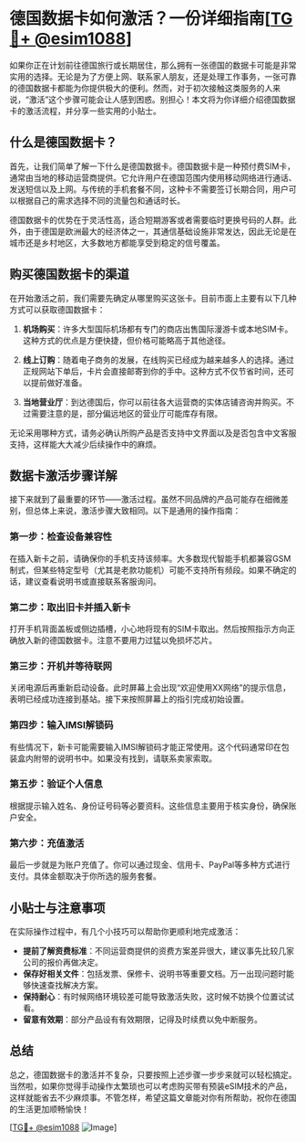 # 德国数据卡如何激活？一份详细指南[[TG💪+ @esim1088](https://t.me/s/esim1088)]

如果你正在计划前往德国旅行或长期居住，那么拥有一张德国的数据卡可能是非常实用的选择。无论是为了方便上网、联系家人朋友，还是处理工作事务，一张可靠的德国数据卡都能为你提供极大的便利。然而，对于初次接触这类服务的人来说，“激活”这个步骤可能会让人感到困惑。别担心！本文将为你详细介绍德国数据卡的激活流程，并分享一些实用的小贴士。

## 什么是德国数据卡？

首先，让我们简单了解一下什么是德国数据卡。德国数据卡是一种预付费SIM卡，通常由当地的移动运营商提供。它允许用户在德国范围内使用移动网络进行通话、发送短信以及上网。与传统的手机套餐不同，这种卡不需要签订长期合同，用户可以根据自己的需求选择不同的流量包和通话时长。

德国数据卡的优势在于灵活性高，适合短期游客或者需要临时更换号码的人群。此外，由于德国是欧洲最大的经济体之一，其通信基础设施非常发达，因此无论是在城市还是乡村地区，大多数地方都能享受到稳定的信号覆盖。

## 购买德国数据卡的渠道

在开始激活之前，我们需要先确定从哪里购买这张卡。目前市面上主要有以下几种方式可以获取德国数据卡：

1. **机场购买**：许多大型国际机场都有专门的商店出售国际漫游卡或本地SIM卡。这种方式的优点是方便快捷，但价格可能略高于其他途径。
   
2. **线上订购**：随着电子商务的发展，在线购买已经成为越来越多人的选择。通过正规网站下单后，卡片会直接邮寄到你的手中。这种方式不仅节省时间，还可以提前做好准备。
   
3. **当地营业厅**：到达德国后，你可以前往各大运营商的实体店铺咨询并购买。不过需要注意的是，部分偏远地区的营业厅可能库存有限。

无论采用哪种方式，请务必确认所购产品是否支持中文界面以及是否包含中文客服支持，这样能大大减少后续操作中的麻烦。

## 数据卡激活步骤详解

接下来就到了最重要的环节——激活过程。虽然不同品牌的产品可能存在细微差别，但总体上来说，激活步骤大致相同。以下是通用的操作指南：

### 第一步：检查设备兼容性
在插入新卡之前，请确保你的手机支持该频率。大多数现代智能手机都兼容GSM制式，但某些特定型号（尤其是老款功能机）可能不支持所有频段。如果不确定的话，建议查看说明书或直接联系客服询问。

### 第二步：取出旧卡并插入新卡
打开手机背面盖板或侧边插槽，小心地将现有的SIM卡取出。然后按照指示方向正确放入新的德国数据卡。注意不要用力过猛以免损坏芯片。

### 第三步：开机并等待联网
关闭电源后再重新启动设备。此时屏幕上会出现“欢迎使用XX网络”的提示信息，表明已经成功连接到基站。接下来按照屏幕上的指引完成初始设置。

### 第四步：输入IMSI解锁码
有些情况下，新卡可能需要输入IMSI解锁码才能正常使用。这个代码通常印在包装盒内附带的说明书中。如果没有找到，请联系卖家索取。

### 第五步：验证个人信息
根据提示输入姓名、身份证号码等必要资料。这些信息主要用于核实身份，确保账户安全。

### 第六步：充值激活
最后一步就是为账户充值了。你可以通过现金、信用卡、PayPal等多种方式进行支付。具体金额取决于你所选的服务套餐。

## 小贴士与注意事项

在实际操作过程中，有几个小技巧可以帮助你更顺利地完成激活：

- **提前了解资费标准**：不同运营商提供的资费方案差异很大，建议事先比较几家公司的报价再做决定。
- **保存好相关文件**：包括发票、保修卡、说明书等重要文档。万一出现问题时能够快速查找解决方案。
- **保持耐心**：有时候网络环境较差可能导致激活失败，这时候不妨换个位置试试看。
- **留意有效期**：部分产品设有有效期限，记得及时续费以免中断服务。

## 总结

总之，德国数据卡的激活并不复杂，只要按照上述步骤一步步来就可以轻松搞定。当然啦，如果你觉得手动操作太繁琐也可以考虑购买带有预装eSIM技术的产品，这样就能省去不少麻烦事。不管怎样，希望这篇文章能对你有所帮助，祝你在德国的生活更加顺畅愉快！

[[TG💪+ @esim1088](https://t.me/s/esim1088) ![Image](https://i.postimg.cc/4NQfJmqS/Snipaste-2025-05-13-00-14-12.png)]